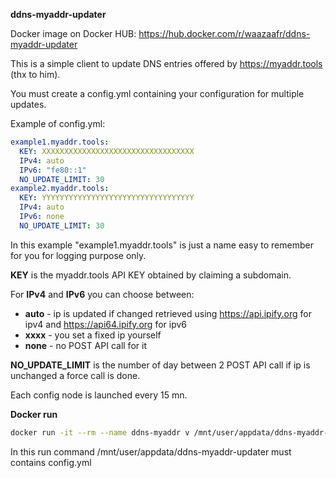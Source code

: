 **ddns-myaddr-updater**

Docker image on Docker HUB: https://hub.docker.com/r/waazaafr/ddns-myaddr-updater



This is a simple client to update DNS entries offered by https://myaddr.tools (thx to him).


You must create a config.yml containing your configuration for multiple updates.

Example of config.yml:
```yml
example1.myaddr.tools:
  KEY: XXXXXXXXXXXXXXXXXXXXXXXXXXXXXXXXXX
  IPv4: auto
  IPv6: "fe80::1"
  NO_UPDATE_LIMIT: 30
example2.myaddr.tools:
  KEY: YYYYYYYYYYYYYYYYYYYYYYYYYYYYYYYYYY
  IPv4: auto
  IPv6: none
  NO_UPDATE_LIMIT: 30
```

In this example "example1.myaddr.tools" is just a name easy to remember for you for logging purpose only.



**KEY** is the myaddr.tools API KEY obtained by claiming a subdomain.


For **IPv4** and **IPv6** you can choose between:
- **auto** - ip is updated if changed retrieved using https://api.ipify.org for ipv4 and https://api64.ipify.org for ipv6
- **xxxx** - you set a fixed ip yourself
- **none** - no POST API call for it


**NO_UPDATE_LIMIT** is the number of day between 2 POST API call if ip is unchanged a force call is done.


Each config node is launched every 15 mn.


**Docker run**

```bash
docker run -it --rm --name ddns-myaddr v /mnt/user/appdata/ddns-myaddr-updater:/config waazaafr/ddns-myaddr-updater:latest
```

In this run command /mnt/user/appdata/ddns-myaddr-updater must contains config.yml
